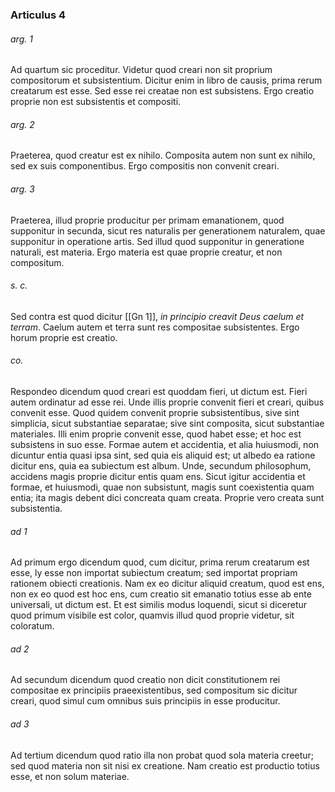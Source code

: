 ### Articulus 4

###### arg. 1
Ad quartum sic proceditur. Videtur quod creari non sit proprium compositorum et subsistentium. Dicitur enim in libro de causis, prima rerum creatarum est esse. Sed esse rei creatae non est subsistens. Ergo creatio proprie non est subsistentis et compositi.

###### arg. 2
Praeterea, quod creatur est ex nihilo. Composita autem non sunt ex nihilo, sed ex suis componentibus. Ergo compositis non convenit creari.

###### arg. 3
Praeterea, illud proprie producitur per primam emanationem, quod supponitur in secunda, sicut res naturalis per generationem naturalem, quae supponitur in operatione artis. Sed illud quod supponitur in generatione naturali, est materia. Ergo materia est quae proprie creatur, et non compositum.

###### s. c.
Sed contra est quod dicitur [[Gn 1]], *in principio creavit Deus caelum et terram*. Caelum autem et terra sunt res compositae subsistentes. Ergo horum proprie est creatio.

###### co.
Respondeo dicendum quod creari est quoddam fieri, ut dictum est. Fieri autem ordinatur ad esse rei. Unde illis proprie convenit fieri et creari, quibus convenit esse. Quod quidem convenit proprie subsistentibus, sive sint simplicia, sicut substantiae separatae; sive sint composita, sicut substantiae materiales. Illi enim proprie convenit esse, quod habet esse; et hoc est subsistens in suo esse. Formae autem et accidentia, et alia huiusmodi, non dicuntur entia quasi ipsa sint, sed quia eis aliquid est; ut albedo ea ratione dicitur ens, quia ea subiectum est album. Unde, secundum philosophum, accidens magis proprie dicitur entis quam ens. Sicut igitur accidentia et formae, et huiusmodi, quae non subsistunt, magis sunt coexistentia quam entia; ita magis debent dici concreata quam creata. Proprie vero creata sunt subsistentia.

###### ad 1
Ad primum ergo dicendum quod, cum dicitur, prima rerum creatarum est esse, ly esse non importat subiectum creatum; sed importat propriam rationem obiecti creationis. Nam ex eo dicitur aliquid creatum, quod est ens, non ex eo quod est hoc ens, cum creatio sit emanatio totius esse ab ente universali, ut dictum est. Et est similis modus loquendi, sicut si diceretur quod primum visibile est color, quamvis illud quod proprie videtur, sit coloratum.

###### ad 2
Ad secundum dicendum quod creatio non dicit constitutionem rei compositae ex principiis praeexistentibus, sed compositum sic dicitur creari, quod simul cum omnibus suis principiis in esse producitur.

###### ad 3
Ad tertium dicendum quod ratio illa non probat quod sola materia creetur; sed quod materia non sit nisi ex creatione. Nam creatio est productio totius esse, et non solum materiae.

